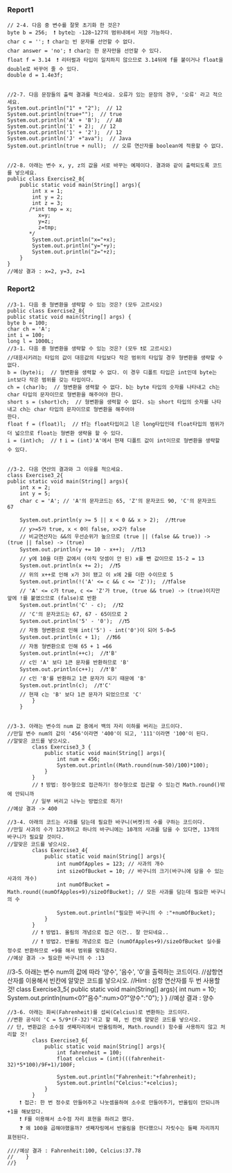 <h3>Report1</h3>

    // 2-4. 다음 중 변수를 잘못 초기화 한 것은?
    byte b = 256;  ❗️ byte는 -128~127의 범위내에서 저장 가능하다.
    char c = ''; ❗️ char는 빈 문자를 선언할 수 없다.
    char answer = 'no'; ❗ char는 한 문자만을 선언할 수 있다.
    float f = 3.14  ❗ 리터럴과 타입이 일치하지 않으므로 3.14뒤에 f를 붙이거나 float을 double로 바꾸어 줄 수 있다.
    double d = 1.4e3f;


    //2-7. 다음 문장들의 출력 결과를 적으세요. 오류가 있는 문장의 경우, '오류' 라고 적으세요.
    System.out.println("1" + "2");  // 12
    System.out.println(true+"");  // true
    System.out.println('A' + 'B');  // AB
    System.out.println('1' + 2);  // 12
    System.out.println('1' + '2');  // 12
    System.out.println('J' +"ava");  // Java
    System.out.println(true + null);  // 오류 연산자를 boolean에 적용할 수 없다.


    //2-8. 아래는 변수 x, y, z의 값을 서로 바꾸는 예제이다. 결과와 같이 출력되도록 코드를 넣으세요.
    public class Exercise2_8{
        public static void main(String[] args){
            int x = 1;
            int y = 2;
            int z = 3;
           /*int tmp = x;
              x=y;
              y=z;
              z=tmp;
           */
            System.out.println("x="+x);
            System.out.println("y="+y);
            System.out.println("z="+z);
        }
    }
    //예상 결과 : x=2, y=3, z=1

<h3>Report2</h3>

    //3-1. 다음 중 형변환을 생략할 수 있는 것은? (모두 고르시오)
    public class Exercise2_8{
    public static void main(String[] args) {
    byte b = 100;
    char ch = 'A';
    int i = 100;
    long l = 1000L;
    //3-1. 다음 중 형변환을 생략할 수 있는 것은? (모두 ❗️로 고르시오)
    //대응시키려는 타입의 값이 대응값의 타입보다 작은 범위의 타입일 경우 형변환을 생략할 수 없다.
    b = (byte)i;  // 형변환을 생력할 수 없다. 이 경우 디폴트 타입은 int인데 byte는 int보다 작은 범위를 갖는 타입이다.
    ch = (char)b;  // 형변환을 생력할 수 없다. b는 byte 타입의 숫자를 나타내고 ch는 char 타입의 문자이므로 형변환을 해주어야 한다.
    short s = (short)ch;  // 형변환을 생력할 수 없다. s는 short 타입의 숫자를 나타내고 ch는 char 타입의 문자이므로 형변환을 해주어야                                 한다.
    float f = (float)l;  // ❗️f는 float타입이고 l은 long타입인데 float타입의 범위가 더 넓으므로 float는 형변환 생략을 할 수 있다.
    i = (int)ch;  // ❗ i = (int)'A'에서 현재 디폴트 값이 int이므로 형변환을 생략할 수 있다.
    
    
    //3-2. 다음 연산의 결과와 그 이유를 적으세요.
    class Exercise3_2{
    public static void main(String[] args){
        int x = 2;
        int y = 5;
        char c = 'A'; // 'A'의 문자코드는 65, 'Z'의 문자코드 90, 'C'의 문자코드 67

        System.out.println(y >= 5 || x < 0 && x > 2);  //❗️true
        // y>=5가 true, x < 0이 false, x>2가 false
        // 비교연산자는 &&의 우선순위가 높으므로 (true || (false && true)) -> (true || false) -> (true)
        System.out.println(y += 10 - x++);  //❗️13
        // y에 10을 더한 값에서 (아직 덧셈이 안 된) x를 뺀 값이므로 15-2 = 13
        System.out.println(x += 2);  //❗️5
        // 위의 x++로 인해 x가 3이 됐고 이 x에 2를 더한 수이므로 5
        System.out.println(!('A' <= c && c <= 'Z'));  //❗️false
        // 'A' <= c가 true, c <= 'Z'가 true, (true && true) -> (true)이지만 앞에 !를 붙였으므로 (false)로 반환
        System.out.println('C' - c);  //❗️2
        // 'C'의 문자코드는 67, 67 - 65이므로 2
        System.out.println('5' - '0');  //❗️5
        // 자동 형변환으로 인해 int('5') - int('0')이 되어 5-0=5
        System.out.println(c + 1);  //❗️66
        // 자동 형변환으로 인해 65 + 1 =66
        System.out.println(++c);  //❗️'B'
        // c인 'A' 보다 1큰 문자를 반환하므로 'B'
        System.out.println(c++);  //❗️'B'
        // c인 'B'를 반환하고 1큰 문자가 되기 때문에 'B'
        System.out.println(c);  //❗️'C'
        // 현재 c는 'B' 보다 1큰 문자가 되었으므로 'C'
            }
        }


    //3-3. 아래는 변수의 num 값 중에서 백의 자리 이하를 버리는 코드이다.
    //만일 변수 num의 값이 '456'이라면 '400'이 되고, '111'이라면 '100'이 된다.
    //알맞은 코드를 넣으시오.
            class Exercise3_3 {
                public static void main(String[] args){
                    int num = 456;
                    System.out.println((Math.round(num-50)/100)*100);
                }
            }
            // ❗️ 방법: 정수형으로 접근하기! 정수형으로 접근할 수 있는건 Math.round()밖에 안되니까
            // 일부 버리고 나누는 방법으로 하기!
    //예상 결과 -> 400

    //3-4. 아래의 코드는 사과를 담는데 필요한 바구니(버켓)의 수를 구하는 코드이다.
    //만일 사과의 수가 123개이고 하나의 바구니에는 10개의 사과를 담을 수 있다면, 13개의 바구니가 필요할 것이다.
    //알맞은 코드를 넣으시오.
            class Exercise3_4{
                public static void main(String[] args){
                    int numOfApples = 123; // 사과의 개수
                    int sizeOfBucket = 10; // 바구니의 크기(바구니에 담을 수 있는 사과의 개수)
                    int numOfBucket = Math.round((numOfApples+9)/sizeOfBucket); // 모든 사과를 담는데 필요한 바구니의 수

                    System.out.println("필요한 바구니의 수 :"+numOfBucket);
                }
            }
            // ❗️ 방법1. 올림의 개념으로 접근 이건.. 잘 안되네요..
            // ❗️ 방법2. 반올림 개념으로 접근 (numOfApples+9)/sizeOfBucket 실수를 정수로 반환하므로 +9를 해서 범위를 맞춰준다.
    //예상 결과 -> 필요한 바구니의 수 :13


//3-5. 아래는 변수 num의 값에 따라 '양수', '음수', '0'을 출력하는 코드이다.
//삼항연산자를 이용해서 빈칸에 알맞은 코드를 넣으시오.
//Hint : 삼항 연산자를 두 번 사용할 것!
        class Exercise3_5{
            public static void main(String[] args){
                int num = 10;
                System.out.println(num<0?"음수":num>0?"양수":"0");
            }
        }
//예상 결과 : 양수


    //3-6. 아래는 화씨(Fahrenheit)를 섭씨(Celcius)로 변환하는 코드이다.
    //변환 공식이 'C = 5/9*(F-32)'라고 할 때, 빈 칸에 알맞은 코드를 넣으시오.
    // 단, 변환값은 소수점 셋째자리에서 반올림하며, Math.round() 함수를 사용하지 않고 처리할 것!
            class Exercise3_6{
                public static void main(String[] args){
                    int fahrenheit = 100;
                    float celcius = (int)(((fahrenheit-32)*5*100)/9F+1)/100F;

                    System.out.println("Fahrenheit:"+fahrenheit);
                    System.out.println("Celcius:"+celcius);
                }
            }
        ❗️ 접근: 한 번 정수로 만들어주고 나눗셈을하여 소수로 만들어주기, 반올림이 안되니까 +1을 해보았다.
        ❗️ F를 이용해서 소수점 자리 표현을 하려고 했다.
        ❓ 왜 100을 곱해야했을까? 셋째자링메서 반올림을 한다했으니 자릿수는 둘째 자리까지 표현된다.

    ////예상 결과 : Fahrenheit:100, Celcius:37.78
    //    }
    //}
